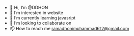- 👋 Hi, I’m @DDHON
- 👀 I’m interested in website
- 🌱 I’m currently learning javasript
- 💞️ I’m looking to collaborate on 
- 📫 How to reach me ramadhonimuhammad612@gmail.com
<!---
DDHON/DDHON is a ✨ special ✨ repository because its `README.md` (this file) appears on your GitHub profile.
You can click the Preview link to take a look at your changes.
--->
